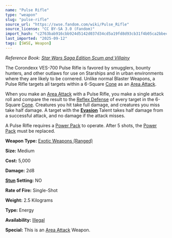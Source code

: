 ```yaml
---
name: "Pulse Rifle"
type: "weapon"
slug: "pulse-rifle"
source_url: "https://swse.fandom.com/wiki/Pulse_Rifle"
source_license: "CC BY-SA 3.0 (Fandom)"
import_hash: "c2763bab916cbb924d5142d037d34cd5a19fd8d93cb31f4b05ca2bbec1ed0c6d"
last_imported: "2025-09-12"
tags: [SWSE, Weapon]
---
```

*Reference Book: [Star Wars Saga Edition Scum and Villainy](https://swse.fandom.com/wiki/Star_Wars_Saga_Edition_Scum_and_Villainy)*

The Corondexx VES-700 Pulse Rifle is favored by smugglers, bounty hunters, and other outlaws for use on Starships and in urban environments where they are likely to be cornered. Unlike normal Blaster Weapons, a Pulse Rifle targets all targets within a 6-Square [Cone](https://swse.fandom.com/wiki/Cone) as an [Area Attack](https://swse.fandom.com/wiki/Area_Attack). 

When you make an [Area Attack](https://swse.fandom.com/wiki/Area_Attack) with a Pulse Rifle, you make a single attack roll and compare the result to the [Reflex Defense](https://swse.fandom.com/wiki/Reflex_Defense) of every target in the 6-Square [Cone](https://swse.fandom.com/wiki/Cone). Creatures you hit take full damage, and creatures you miss take half damage. A target with the **[Evasion](https://swse.fandom.com/wiki/Evasion)** Talent takes half damage from a successful attack, and no damage if the attack misses.

A Pulse Rifle requires a [Power Pack](https://swse.fandom.com/wiki/Power_Pack) to operate. After 5 shots, the [Power Pack](https://swse.fandom.com/wiki/Power_Pack) must be replaced.

**Weapon Type:** [Exotic Weapons (Ranged)](https://swse.fandom.com/wiki/Exotic_Weapons_(Ranged))

**Size:** Medium

**Cost:** 5,000

**Damage:** 2d8

**[Stun](https://swse.fandom.com/wiki/Stun) Setting:** NO

**Rate of Fire:** Single-Shot

**Weight:** 2.5 Kilograms

**Type:** Energy

**Availability:** [Illegal](https://swse.fandom.com/wiki/Illegal)

**Special:** This is an [Area Attack](https://swse.fandom.com/wiki/Area_Attack) Weapon.